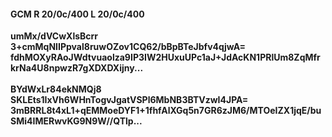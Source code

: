 #### GCM R 20/0c/400 L 20/0c/400
**umMx/dVCwXlsBcrr**<br/>**3+cmMqNIIPpval8ruwOZov1CQ62/bBpBTeJbfv4qjwA=**<br/>**fdhMOXyRAoJWdtvuaolza9IP3IW2HUxuUPc1aJ+JdAcKN1PRlUm8ZqMfrkrNa4U8npwzR7gXDXDXijny...**<br/><br/>
**BYdWxLr84ekNMQj8**<br/>**SKLEts1IxVh6WHnTogvJgatVSPl6MbNB3BTVzwI4JPA=**<br/>**3mBRRL8t4xL1+qEMMoeDYF1+1fhfAlXGq5n7GR6zJM6/MTOeIZX1jqE/buSMi4IMERwvKG9N9W//QTlp...**